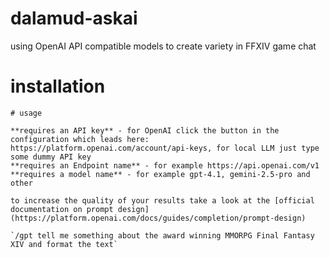 # dalamud-askai
using OpenAI API compatible models to create variety in FFXIV game chat

# installation
```
# usage

**requires an API key** - for OpenAI click the button in the configuration which leads here: https://platform.openai.com/account/api-keys, for local LLM just type some dummy API key
**requires an Endpoint name** - for example https://api.openai.com/v1
**requires a model name** - for example gpt-4.1, gemini-2.5-pro and other

to increase the quality of your results take a look at the [official documentation on prompt design](https://platform.openai.com/docs/guides/completion/prompt-design)

`/gpt tell me something about the award winning MMORPG Final Fantasy XIV and format the text`
